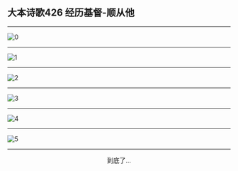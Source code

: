 
## 大本诗歌426 经历基督-顺从他
        
<div id="aplayer0"></div>

---

<img alt="0" data-original="/data/d0426/0.png">

---

<img alt="1" data-original="/data/d0426/1.png">

---

<img alt="2" data-original="/data/d0426/2.png">

---

<img alt="3" data-original="/data/d0426/3.png">

---

<img alt="4" data-original="/data/d0426/4.png">

---

<img alt="5" data-original="/data/d0426/5.png">

---

<p style="text-align: center">到底了...</p>

<script src="/js/dist-view.js"></script>

<script>
MAIN.id = 'd0426';
        
const ap0 = new APlayer({
    container: document.getElementById('aplayer0'),
    volume: 1,
    loop: 'none',
    preload: 'none',
    audio: [{
        name: '大本诗歌426.mp3',
        artist: '大本诗歌',
        url: 'https://res.wx.qq.com/voice/getvoice?mediaid=MzI0NTk3MDM5M18yMjQ3NDkyNzc4',
        cover: '/favicon'
    }]
});
</script>
